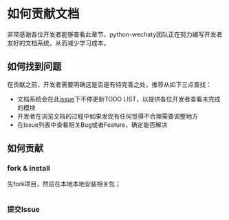 # 如何贡献文档

非常感谢各位开发者能够查看此章节，python-wechaty团队正在努力编写开发者友好的文档系统，从而减少学习成本。

## 如何找到问题

在贡献之前，开发者需要明确这是否是有待完善之处，推荐从如下三点查找：

* 文档系统会在此[issue](https://github.com/wechaty/python-wechaty/issues/201)下不停更新TODO LIST，以提供各位开发者查看未完成的模块
* 开发者在浏览文档的过程中如果发现有任何觉得不合理需要调整地方
* 在Issue列表中查看相关Bug或者Feature，确定能否解决

## 如何贡献

### fork & install

先fork项目，然后在本地本地安装相关包；

```python

```

### 提交Issue

